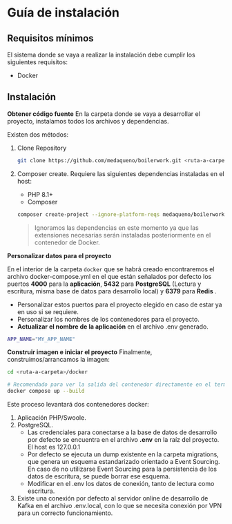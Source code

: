 # Guía de instalación

## Requisitos mínimos
El sistema donde se vaya a realizar la instalación debe cumplir los siguientes requisitos:

- Docker

## Instalación

**Obtener código fuente**
En la carpeta donde se vaya a desarrollar el proyecto, instalamos todos los archivos y dependencias.

Existen dos métodos:

1. Clone Repository

    ``` bash
    git clone https://github.com/medaqueno/boilerwork.git <ruta-a-carpeta> # HTTPS
    ```

2. Composer create. 
Requiere las siguientes dependencias instaladas en el host:
    - PHP 8.1+
    - Composer

    ``` bash
    composer create-project --ignore-platform-reqs medaqueno/boilerwork <ruta-a-carpeta>
    ```
    > Ignoramos las dependencias en este momento ya que las extensiones necesarias serán instaladas posteriormente en el contenedor de Docker.


**Personalizar datos para el proyecto**

En el interior de la carpeta `docker` que se habrá creado encontraremos el archivo docker-compose.yml en el que están señalados por defecto los puertos **4000** para la **aplicación**, **5432** para **PostgreSQL** (Lectura y escritura, misma base de datos para desarrollo local) y  **6379** para **Redis** .

- Personalizar estos puertos para el proyecto elegido en caso de estar ya en uso si se requiere. 
- Personalizar los nombres de los contenedores para el proyecto. 
- **Actualizar el nombre de la aplicación** en el archivo .env generado.

``` bash
APP_NAME="MY_APP_NAME"
```

**Construir imagen e iniciar el proyecto**
Finalmente, construimos/arrancamos la imagen:

``` bash
cd <ruta-a-carpeta>/docker 

# Recomendado para ver la salida del contenedor directamente en el terminal.
docker compose up --build
```

Este proceso levantará dos contenedores docker:
1. Aplicación PHP/Swoole.
2. PostgreSQL.
    - Las credenciales para conectarse a la base de datos de desarrollo por defecto se encuentra en el archivo **.env** en la raíz del proyecto. El host es 127.0.0.1
    - Por defecto se ejecuta un dump existente en la carpeta migrations, que genera un esquema estandarizado orientado a Event Sourcing. En caso de no utilizarse Event Sourcing para la persistencia de los datos de escritura, se puede borrar ese esquema.
    - Modificar en el .env los datos de conexión, tanto de lectura como escritura.
3. Existe una conexión por defecto al servidor online de desarrollo de Kafka en el archivo .env.local, con lo que se necesita conexión por VPN para un correcto funcionamiento.
